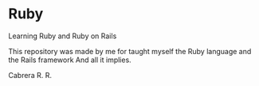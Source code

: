 # Ruby
Learning Ruby and Ruby on Rails

This repository was made by me for taught myself the Ruby language and the Rails framework
And all it implies.

Cabrera R. R.